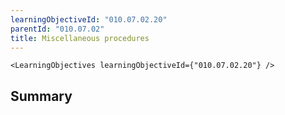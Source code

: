 ```yaml
---
learningObjectiveId: "010.07.02.20"
parentId: "010.07.02"
title: Miscellaneous procedures
---
```


```tsx eval
<LearningObjectives learningObjectiveId={"010.07.02.20"} />
```

## Summary
